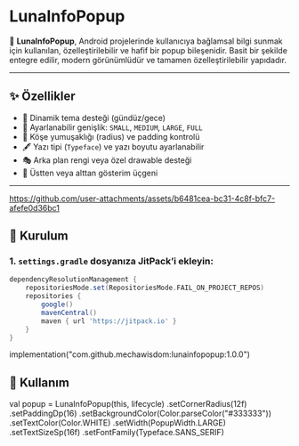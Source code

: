 # LunaInfoPopup

🎯 **LunaInfoPopup**, Android projelerinde kullanıcıya bağlamsal bilgi sunmak için kullanılan, özelleştirilebilir ve hafif bir popup bileşenidir. Basit bir şekilde entegre edilir, modern görünümlüdür ve tamamen özelleştirilebilir yapıdadır.

---

## ✨ Özellikler

- 🎨 Dinamik tema desteği (gündüz/gece)
- 📏 Ayarlanabilir genişlik: `SMALL`, `MEDIUM`, `LARGE`, `FULL`
- 🧱 Köşe yumuşaklığı (radius) ve padding kontrolü
- 🖋 Yazı tipi (`Typeface`) ve yazı boyutu ayarlanabilir
- 🎭 Arka plan rengi veya özel drawable desteği
- 🔼 Üstten veya alttan gösterim üçgeni

---



https://github.com/user-attachments/assets/b6481cea-bc31-4c8f-bfc7-afefe0d36bc1



## 🚀 Kurulum

### 1. `settings.gradle` dosyanıza JitPack’i ekleyin:

```gradle
dependencyResolutionManagement {
    repositoriesMode.set(RepositoriesMode.FAIL_ON_PROJECT_REPOS)
    repositories {
        google()
        mavenCentral()
        maven { url 'https://jitpack.io' }
    }
}
```
implementation("com.github.mechawisdom:lunainfopopup:1.0.0")

## 🚀 Kullanım
val popup = LunaInfoPopup(this, lifecycle)
    .setCornerRadius(12f)
    .setPaddingDp(16)
    .setBackgroundColor(Color.parseColor("#333333"))
    .setTextColor(Color.WHITE)
    .setWidth(PopupWidth.LARGE)
    .setTextSizeSp(16f)
    .setFontFamily(Typeface.SANS_SERIF)




